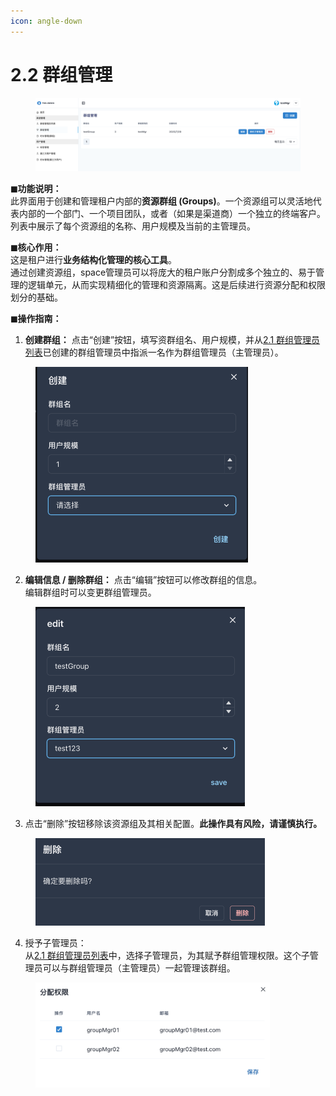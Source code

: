 ```yaml
---
icon: angle-down
---
```


# 2.2 群组管理

<figure><img src="../../.gitbook/assets/image (1).png" alt=""><figcaption></figcaption></figure>

**◼︎功能说明：**\
此界面用于创建和管理租户内部的**资源群组 (Groups)**。一个资源组可以灵活地代表内部的一个部门、一个项目团队，或者（如果是渠道商）一个独立的终端客户。列表中展示了每个资源组的名称、用户规模及当前的主管理员。



**◼︎核心作用：**\
这是租户进行**业务结构化管理的核心工具**。\
通过创建资源组，space管理员可以将庞大的租户账户分割成多个独立的、易于管理的逻辑单元，从而实现精细化的管理和资源隔离。这是后续进行资源分配和权限划分的基础。



**◼︎操作指南：**

1. **创建群组：** 点击“创建”按钮，填写资群组名、用户规模，并从[2.1 群组管理员列表](2.1-qun-zu-guan-li-yuan-lie-biao.md)已创建的群组管理员中指派一名作为群组管理员（主管理员）。

<div align="left"><figure><img src="../../.gitbook/assets/创建群组.png" alt="" width="340"><figcaption></figcaption></figure></div>

2. **编辑信息 / 删除群组：** 点击“编辑”按钮可以修改群组的信息。\
   编辑群组时可以变更群组管理员。

<div align="left"><figure><img src="../../.gitbook/assets/编辑群组.png" alt="" width="335"><figcaption></figcaption></figure></div>

3. 点击“删除”按钮移除该资源组及其相关配置。**此操作具有风险，请谨慎执行。**

<div align="left"><figure><img src="../../.gitbook/assets/WX20250629-174353@2x.png" alt="" width="367"><figcaption></figcaption></figure></div>

4. 授予子管理员：\
   从[2.1 群组管理员列表](2.1-qun-zu-guan-li-yuan-lie-biao.md)中，选择子管理员，为其赋予群组管理权限。这个子管理员可以与群组管理员（主管理员）一起管理该群组。

<div align="left"><figure><img src="../../.gitbook/assets/image.png" alt="" width="375"><figcaption></figcaption></figure></div>

